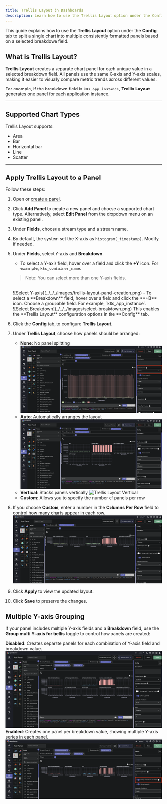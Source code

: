 ```yaml
---
title: Trellis Layout in Dashboards
description: Learn how to use the Trellis Layout option under the Config tab to split a chart into multiple panels based on a breakdown field, allowing easy comparison across grouped values.
---
```


This guide explains how to use the **Trellis Layout** option under the **Config** tab to split a single chart into multiple consistently formatted panels based on a selected breakdown field.

## What is Trellis Layout?
**Trellis Layout** creates a separate chart panel for each unique value in a selected breakdown field. All panels use the same X-axis and Y-axis scales, making it easier to visually compare metric trends across different values.

For example, if the breakdown field is `k8s_app_instance`, **Trellis Layout** generates one panel for each application instance.

---

## Supported Chart Types
Trellis Layout supports:

- Area
- Bar
- Horizontal bar
- Line
- Scatter

--- 

## Apply Trellis Layout to a Panel
Follow these steps:

1. Open or [create a panel](https://openobserve.ai/docs/user-guide/dashboards/dashboards-in-openobserve/#panels). 
2. Click **Add Panel** to create a new panel and choose a supported chart type. 
Alternatively, select **Edit Panel** from the dropdown menu on an existing panel. 
3. Under **Fields**, choose a stream type and a stream name. 
4. By default, the system set the X-axis as `histogram(_timestamp)`. Modify if needed. 
5. Under **Fields**, select Y-axis and **Breakdown**. 

    - To select a Y-axis field, hover over a field and click the **+Y** icon. 
    For example, `k8s_container_name`.
    > Note: You can select more than one Y-axis fields.  
    <br>
    ![Select Y-axis](../../../images/trellis-layout-panel-creation.png)
    - To select a **Breakdown** field, hover over a field and click the **+B** icon. 
    Choose a groupable field. For example, `k8s_app_instance`.
    <br>
    ![Select Breakdown](../../../images/select-breakdown.png)
    This enables the **Trellis Layout** configuration options in the **Config** tab. 

6. Click the **Config** tab, to configure **Trellis Layout**. <br> 
7. Under **Trellis Layout**, choose how panels should be arranged:

    - **None**: No panel splitting 
    ![Trellis Layout](../../../images/trellis-layout-config.png)
    - **Auto**: Automatically arranges the layout
    ![Trellis Layout Auto](../../../images/trellis-layout-auto.png)
    - **Vertical**: Stacks panels vertically
    ![Trellis Layout Vertical](../../../images/trellis-layout-vertical.gif)
    - **Custom**: Allows you to specify the number of panels per row    

8. If you choose **Custom**, enter a number in the **Columns Per Row** field to control how many charts appear in each row.
![Trellis Layout Custom](../../../images/trellis-custom.png)
9. Click **Apply** to view the updated layout.
10. Click **Save** to preserve the changes.

## Multiple Y-axis Grouping

If your panel includes multiple Y-axis fields and a **Breakdown** field, use the **Group multi Y-axis for trellis** toggle to control how panels are created:

**Disabled**: Creates separate panels for each combination of Y-axis field and breakdown value. <br>
![Trellis Multiple Y-axis](../../../images/trellis-multiple-yaxis.png)
**Enabled**: Creates one panel per breakdown value, showing multiple Y-axis series in each panel. <br>
![Trellis Multiple Y-axis](../../../images/trellis-multiple-yaxis-grouping.png)



